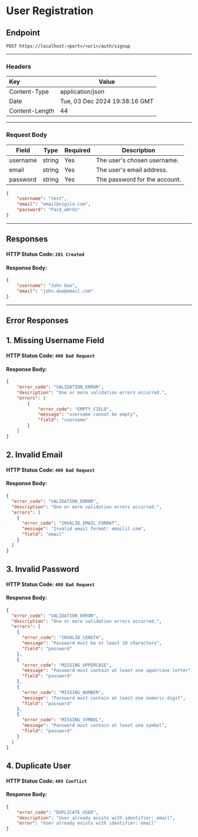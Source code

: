 # User Registration
## Endpoint
```
POST https://localhost:<port>/<uri>/auth/signup
```
---
### Headers
| Key             | Value                         |
|:----------------|-------------------------------|
| Content-Type    | application/json              | 
| Date            | Tue, 03 Dec 2024 19:38:16 GMT | 
| Content-Length  | 44                            | 
---
### Request Body
| Field    | Type   | Required | Description                   |
|----------|--------|----------|-------------------------------|
| username | string | Yes      | The user's chosen username.   |
| email    | string | Yes      | The user's email address.     |
| password | string | Yes      | The password for the account. |

```json
{
    "username": "test",
    "email": "email@vigilo.com",
    "password": "Pas$_w0rds"
}

```
---
## Responses
#### HTTP Status Code: `201 Created`
#### Response Body:
```json
{
    "username": "John Doe",
    "email": "john.doe@email.com"
}
```
---
## Error Responses
## 1. Missing Username Field
#### HTTP Status Code: `400 Bad Request`
#### Response Body:
```json
{
    "error_code": "VALIDATION_ERROR",
    "description": "One or more validation errors occurred.",
    "errors": [
        {
            "error_code": "EMPTY_FIELD",
            "message": "username cannot be empty",
            "field": "username"
        }
    ]
}
```
## 2. Invalid Email
#### HTTP Status Code: `400 Bad Request`
#### Response Body:
```json
{
  "error_code": "VALIDATION_ERROR",
  "description": "One or more validation errors occurred.",
  "errors": [
    {
      "error_code": "INVALID_EMAIL_FORMAT",
      "message": "Invalid email format: emailil.com",
      "field": "email"
    }
  ]
}
```
## 3. Invalid Password
#### HTTP Status Code: `400 Bad Request`
#### Response Body:
```json
{
  "error_code": "VALIDATION_ERROR",
  "description": "One or more validation errors occurred.",
  "errors": [
    {
      "error_code": "INVALID_LENGTH",
      "message": "Password must be at least 10 characters",
      "field": "password"
    },
    {
      "error_code": "MISSING_UPPERCASE",
      "message": "Password must contain at least one uppercase letter",
      "field": "password"
    },
    {
      "error_code": "MISSING_NUMBER",
      "message": "Password must contain at least one numeric digit",
      "field": "password"
    },
    {
      "error_code": "MISSING_SYMBOL",
      "message": "Password must contain at least one symbol",
      "field": "password"
    }
  ]
}
```
## 4. Duplicate User
#### HTTP Status Code: `409 Conflict`
#### Response Body:
```json
{
    "error_code": "DUPLICATE_USER",
    "description": "User already exists with identifier: email",
    "error": "User already exists with identifier: email"
}
```





